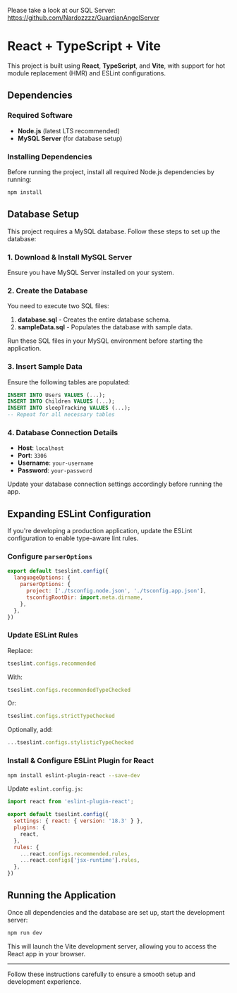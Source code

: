 Please take a look at our SQL Server: https://github.com/Nardozzzz/GuardianAngelServer
# React + TypeScript + Vite

This project is built using **React**, **TypeScript**, and **Vite**, with support for hot module replacement (HMR) and ESLint configurations.

## Dependencies

### Required Software
- **Node.js** (latest LTS recommended)
- **MySQL Server** (for database setup)

### Installing Dependencies
Before running the project, install all required Node.js dependencies by running:

```sh
npm install
```

## Database Setup
This project requires a MySQL database. Follow these steps to set up the database:

### 1. Download & Install MySQL Server
Ensure you have MySQL Server installed on your system.

### 2. Create the Database
You need to execute two SQL files:

1. **database.sql** - Creates the entire database schema.
2. **sampleData.sql** - Populates the database with sample data.

Run these SQL files in your MySQL environment before starting the application.

### 3. Insert Sample Data
Ensure the following tables are populated:

```sql
INSERT INTO Users VALUES (...);
INSERT INTO Children VALUES (...);
INSERT INTO sleepTracking VALUES (...);
-- Repeat for all necessary tables
```

### 4. Database Connection Details
- **Host**: `localhost`
- **Port**: `3306`
- **Username**: `your-username`
- **Password**: `your-password`

Update your database connection settings accordingly before running the app.

## Expanding ESLint Configuration
If you're developing a production application, update the ESLint configuration to enable type-aware lint rules.

### Configure `parserOptions`
```js
export default tseslint.config({
  languageOptions: {
    parserOptions: {
      project: ['./tsconfig.node.json', './tsconfig.app.json'],
      tsconfigRootDir: import.meta.dirname,
    },
  },
})
```

### Update ESLint Rules
Replace:
```js
tseslint.configs.recommended
```
With:
```js
tseslint.configs.recommendedTypeChecked
```
Or:
```js
tseslint.configs.strictTypeChecked
```
Optionally, add:
```js
...tseslint.configs.stylisticTypeChecked
```

### Install & Configure ESLint Plugin for React
```sh
npm install eslint-plugin-react --save-dev
```

Update `eslint.config.js`:
```js
import react from 'eslint-plugin-react';

export default tseslint.config({
  settings: { react: { version: '18.3' } },
  plugins: {
    react,
  },
  rules: {
    ...react.configs.recommended.rules,
    ...react.configs['jsx-runtime'].rules,
  },
})
```

## Running the Application
Once all dependencies and the database are set up, start the development server:

```sh
npm run dev
```

This will launch the Vite development server, allowing you to access the React app in your browser.

---
Follow these instructions carefully to ensure a smooth setup and development experience.

